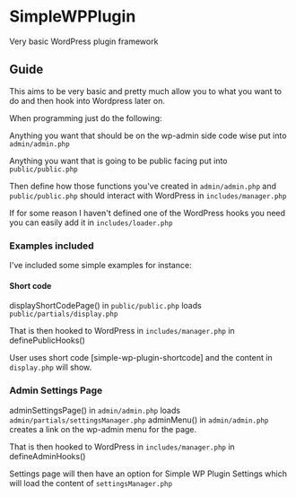 # SimpleWPPlugin

Very basic WordPress plugin framework

## Guide

This aims to be very basic and pretty much allow you to what you want to do and then hook into Wordpress later on. 

When programming just do the following: 

Anything you want that should be on the wp-admin side code wise put into `admin/admin.php` 

Anything you want that is going to be public facing put into `public/public.php`

Then define how those functions you've created in `admin/admin.php` and `public/public.php` should interact with WordPress in `includes/manager.php`

If for some reason I haven't defined one of the WordPress hooks you need you can easily add it in `includes/loader.php`


### Examples included

I've included some simple examples for instance: 

#### Short code

displayShortCodePage() in `public/public.php` loads `public/partials/display.php` 

That is then hooked to WordPress in `includes/manager.php` in definePublicHooks() 

User uses short code [simple-wp-plugin-shortcode] and the content in `display.php` will show.

### Admin Settings Page

adminSettingsPage() in `admin/admin.php` loads `admin/partials/settingsManager.php`
adminMenu() in `admin/admin.php` creates a link on the wp-admin menu for the page.

That is then hooked to WordPress in `includes/manager.php` in defineAdminHooks() 

Settings page will then have an option for Simple WP Plugin Settings which will load the content of `settingsManager.php`